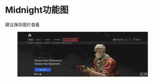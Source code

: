 # Midnight功能图

建议保存图片查看

<figure><img src="../../../.gitbook/assets/image (4) (2).png" alt=""><figcaption></figcaption></figure>
